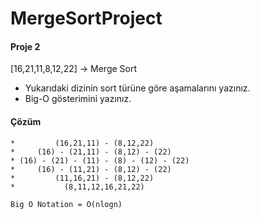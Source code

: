 # MergeSortProject

#### Proje 2
[16,21,11,8,12,22] -> Merge Sort

* Yukarıdaki dizinin sort türüne göre aşamalarını yazınız.
* Big-O gösterimini yazınız.

#### Çözüm

    *         (16,21,11) - (8,12,22)
    *     (16) - (21,11) - (8,12) - (22)
    * (16) - (21) - (11) - (8) - (12) - (22)
    *     (16) - (11,21) - (8,12) - (22)
    *         (11,16,21) - (8,12,22)
    *           (8,11,12,16,21,22)
    
    Big O Notation = O(nlogn)
